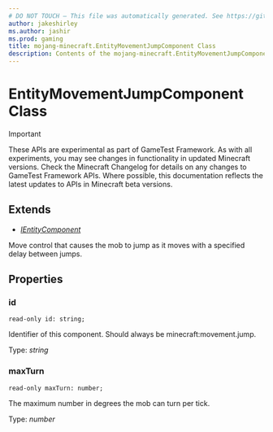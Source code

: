 ```yaml
---
# DO NOT TOUCH — This file was automatically generated. See https://github.com/Mojang/MinecraftScriptingApiDocsGenerator to modify descriptions, examples, etc.
author: jakeshirley
ms.author: jashir
ms.prod: gaming
title: mojang-minecraft.EntityMovementJumpComponent Class
description: Contents of the mojang-minecraft.EntityMovementJumpComponent class.
---
```

# EntityMovementJumpComponent Class
>[!IMPORTANT]
>These APIs are experimental as part of GameTest Framework. As with all experiments, you may see changes in functionality in updated Minecraft versions. Check the Minecraft Changelog for details on any changes to GameTest Framework APIs. Where possible, this documentation reflects the latest updates to APIs in Minecraft beta versions.

## Extends
- [*IEntityComponent*](IEntityComponent.md)

Move control that causes the mob to jump as it moves with a specified delay between jumps.

## Properties
### **id**
`read-only id: string;`

Identifier of this component. Should always be minecraft:movement.jump.

Type: *string*


### **maxTurn**
`read-only maxTurn: number;`

The maximum number in degrees the mob can turn per tick.

Type: *number*


